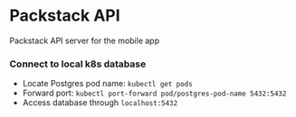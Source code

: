 # Packstack API
Packstack API server for the mobile app


### Connect to local k8s database
- Locate Postgres pod name: `kubectl get pods`
- Forward port: `kubectl port-forward pod/postgres-pod-name 5432:5432`
- Access database through `localhost:5432`

